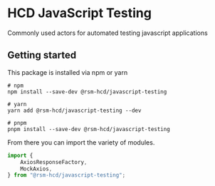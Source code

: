 # HCD JavaScript Testing

Commonly used actors for automated testing javascript applications

## Getting started

This package is installed via npm or yarn

```shell
# npm
npm install --save-dev @rsm-hcd/javascript-testing

# yarn
yarn add @rsm-hcd/javascript-testing --dev

# pnpm
pnpm install --save-dev @rsm-hcd/javascript-testing
```

From there you can import the variety of modules.

```typescript
import {
    AxiosResponseFactory,
    MockAxios,
} from "@rsm-hcd/javascript-testing";
```
